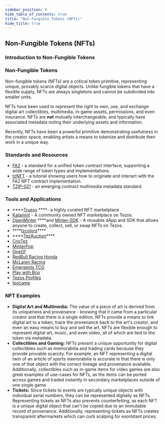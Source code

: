 ```yaml
---
sidebar_position: 6
hide_table_of_contents: true
title: "Non-Fungible Tokens (NFTs)"
hide_title: true
---
```



## Non-Fungible Tokens (NFTs)

### Introduction to Non-Fungible Tokens

### Non-Fungible Tokens

Non-fungible tokens \(NFTs\) are a critical token primitive, representing unique, provably scarce digital objects. Unlike fungible tokens that have a flexible supply, NFTs are always singletons and cannot be subdivided into smaller units.

NFTs have been used to represent the right to own, use, and exchange digital art collectibles, multimedia, in-game assets, permissions, and even insurance. NFTs are **not** mutually interchangeable, and typically have associated metadata noting their underlying assets and information.

Recently, NFTs have been a powerful primitive demonstrating usefulness in the creator space, enabling artists a means to tokenize and distribute their work in a unique way.

### Standards and Resources

* [FA2](https://gitlab.com/tzip/tzip/-/blob/master/proposals/tzip-12/tzip-12.md) - a standard for a unified token contract interface, supporting a wide range of token types and implementations. 
* [tzNFT](https://github.com/tqtezos/nft-tutorial) - a tutorial showing users how to originate and interact with the FA2 NFT contract implementation.
* [TZIP-021](https://gitlab.com/tzip/tzip/-/blob/tzip-21-spec/proposals/tzip-21/tzip-21.md) - an emerging contract multimedia metadata standard. 

### Tools and Applications

* \*\*\*\*[Truesy](https://www.truesy.com/) ****- a highly curated NFT marketplace
* [Kalamint](https://kalamint.io/) - A community owned NFT marketplace on Tezos.
* [OpenMinter](https://github.com/tqtezos/minter) ****and [Minter-SDK](https://github.com/tqtezos/minter-sdk) - A reusable dApp and SDK that allows anyone to create, collect, sell, or swap NFTs on Tezos.
* \*\*\*\*[tzcolors](https://www.tzcolors.io)\*\*\*\*
* \*\*\*\*[TezAuction](https://tez.auction/#/)\*\*\*\*
* [CricTez](https://crictez.medium.com/introducing-crictez-21a284c60e94)
* [MinterPop](https://minterpop.com/)
* [OneOf](https://oneof.com/)
* [RedBull Racing Honda](https://www.redbull.com/int-en/redbullracing/tezos-joins-as-official-blockchain-partner)
* [McLaren Racing](https://www.mclaren.com/racing/partners/tezos/)
* [Emergents TCG](https://www.emergents.gg/)
* [Play with Brio ](https://playwithbrio.com/home)
* [Tezos Profiles](https://tzprofiles.com/)
* [Ipocamp](https://www.ipocamp.io/)



### NFT Examples

* **Digital Art and Multimedia:** The value of a piece of art is derived from its uniqueness and provenance - knowing that it came from a particular creator and that there is a single edition. NFTs provide a means to link digital art to a token, trace the provenance back to the art's creator, and even an easy means to buy and sell the art. NFTs are flexible enough to represent digital art, music, and even video, all of which are tied to the token via metadata.
* **Collectibles and Gaming:** NFTs present a unique opportunity for digital collectibles such as memorabilia and trading cards because they provide provable scarcity. For example, an NFT representing a digital twin of an article of sports memorabilia is accurate in that there is only one of that object with the correct lineage and provenance available. Additionally, collectibles such as in-game items for video games are also great examples of use-cases for NFTs, as the items can be ported across games and traded instantly in secondary marketplaces outside of one single game.
* **Tickets:** Since tickets to events are typically unique objects with individual serial numbers, they can be represented digitally as NFTs. Representing tickets as NFTs also prevents counterfeiting, as each NFT is a unique digital object that can't be copied due to an immutable record of provenance. Additionally, representing tickets as NFTs creates transparent aftermarkets which can curb scalping for exorbitant prices.

